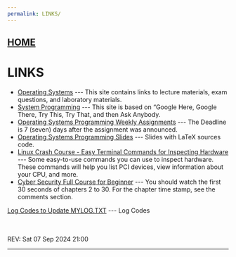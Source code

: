 ```yaml
---
permalink: LINKS/
---
```


## [HOME](../)

# LINKS

* [Operating Systems](https://os.vlsm.org/) ---
  This site contains links to lecture materials, exam questions, and laboratory materials.
* [System Programming](https://sp.vlsm.org/) ---
  This site is based on “Google Here, Google There, Try This, Try That, and then Ask Anybody.
* [Operating Systems Programming Weekly Assignments](https://demos.vlsm.org/) ---
  The Deadline is 7 (seven) days after the assignment was announced.
* [Operating Systems Programming Slides](https://docos.vlsm.org/) ---
  Slides with LaTeX sources code.
* [Linux Crash Course - Easy Terminal Commands for Inspecting Hardware](https://youtu.be/oGyJr-iUwt8?si=59V2boc0XfmlFekg) ---
Some easy-to-use commands you can use to inspect hardware. 
These commands will help you list PCI devices, view information about your CPU, and more.
* [Cyber Security Full Course for Beginner]([https://youtu.be/oGyJr-iUwt8?si=59V2boc0XfmlFekg](https://www.youtube.com/watch?v=U_P23SqJaDc&feature=youtu.be&themeRefresh=1)) ---
You should watch the first 30 seconds of chapters 2 to 30. For the chapter time stamp, see the comments section.


[Log Codes to Update MYLOG.TXT](https://osp4diss.vlsm.org/ETC/logCodes.txt) --- Log Codes



<br>
<br>
REV: Sat 07 Sep 2024 21:00
<hr>
